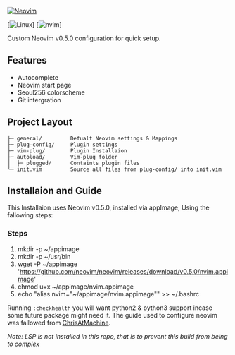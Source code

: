 [![Neovim](https://raw.githubusercontent.com/neovim/neovim.github.io/master/logos/neovim-logo-300x87.png)](https://neovim.io)

[![Linux](https://img.shields.io/badge/Linux-Ubuntu-critical)]
[![nvim](https://img.shields.io/static/v1?label=Neovim&message=v0.5.0&color=brightgreen)]

Custom Neovim v0.5.0 configuration for quick setup.

Features
--------
- Autocomplete
- Neovim start page
- Seoul256 colorscheme
- Git intergration

Project Layout
--------------

    ├─ general/         Defualt Neovim settings & Mappings
    ├─ plug-config/     Plugin settings
    ├─ vim-plug/        Plugin Installaion
    ├─ autoload/        Vim-plug folder
    │  ├─ plugged/      Containts plugin files
    └─ init.vim         Source all files from plug-config/ into init.vim

Installaion and Guide
---------------------
This Installaion uses Neovim v0.5.0, installed via appImage; Using the fallowing steps:
### Steps
1. mkdir -p ~/appimage
2. mkdir -p ~/usr/bin
3. wget -P ~/appimage 'https://github.com/neovim/neovim/releases/download/v0.5.0/nvim.appimage'
4. chmod u+x ~/appimage/nvim.appimage
5. echo "alias nvim="~/appimage/nvim.appimage"" >> ~/.bashrc

Running `:checkhealth` you will want python2 & python3 support incase some future package might need it.
The guide used to configure neovim was fallowed from [ChrisAtMachine](https://www.youtube.com/c/ChrisAtMachine/videos).

*Note: LSP is not installed in this repo, that is to prevent this build from being to complex*
